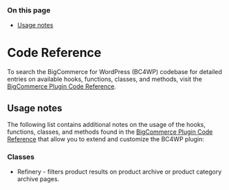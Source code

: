 <div class="otp" id="no-index">
	
### On this page
- [Usage notes](#usage-notes)

</div>

# Code Reference

To search the BigCommerce for WordPress (BC4WP) codebase for detailed entries on available hooks, functions, classes, and methods, visit the [BigCommerce Plugin Code Reference](https://bigcommerce.moderntribe.qa/).


## Usage notes


The following list contains additional notes on the usage of the hooks, functions, classes, and methods found in the [BigCommerce Plugin Code Reference](https://bigcommerce.moderntribe.qa/) that allow you to extend and customize the BC4WP plugin:

### Classes

  - Refinery - filters product results on product archive or product category archive pages.
